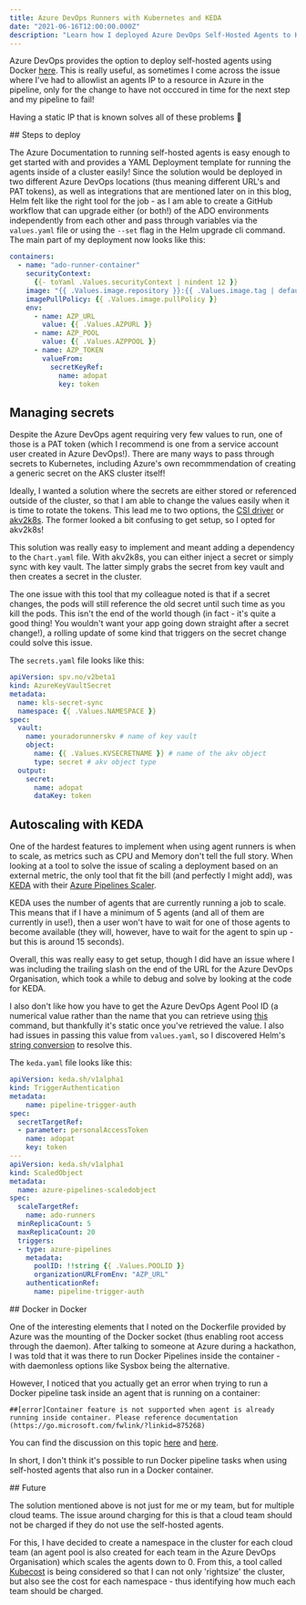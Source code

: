 ```yaml
---
title: Azure DevOps Runners with Kubernetes and KEDA
date: "2021-06-16T12:00:00.000Z"
description: "Learn how I deployed Azure DevOps Self-Hosted Agents to Kubernetes and scaled based on queue size"
---
```


Azure DevOps provides the option to deploy self-hosted agents using Docker [here](https://docs.microsoft.com/en-us/azure/devops/pipelines/agents/docker?view=azure-devops). This is really useful, as sometimes I come across the issue where I've had to allowlist an agents IP to a resource in Azure in the pipeline, only for the change to have not occcured in time for the next step and my pipeline to fail!

Having a static IP that is known solves all of these problems 🙌

## Steps to deploy

The Azure Documentation to running self-hosted agents is easy enough to get started with and provides a YAML Deployment template for running the agents inside of a cluster easily! Since the solution would be deployed in two different Azure DevOps locations (thus meaning different URL's and PAT tokens), as well as integrations that are mentioned later on in this blog, Helm felt like the right tool for the job - as I am able to create a GitHub workflow that can upgrade either (or both!) of
the ADO environments independently from each other and pass through variables via the ```values.yaml``` file or using the ```--set``` flag in the Helm upgrade cli command. The main part of my deployment now looks like this:

```yaml
containers:
  - name: "ado-runner-container"
    securityContext:
      {{- toYaml .Values.securityContext | nindent 12 }}
    image: "{{ .Values.image.repository }}:{{ .Values.image.tag | default .Chart.AppVersion }}"
    imagePullPolicy: {{ .Values.image.pullPolicy }}
    env:
      - name: AZP_URL
        value: {{ .Values.AZPURL }}
      - name: AZP_POOL
        value: {{ .Values.AZPPOOL }}
      - name: AZP_TOKEN
        valueFrom:
          secretKeyRef:
            name: adopat
            key: token 
```

## Managing secrets

Despite the Azure DevOps agent requiring very few values to run, one of those is a PAT token (which I recommend is one from a service account user created in Azure DevOps!). There are many ways to pass through secrets to Kubernetes, including Azure's own recommmendation of creating a generic secret on the AKS cluster itself!

Ideally, I wanted a solution where the secrets are either stored or referenced outside of the cluster, so that I am able to change the values easily when it is time to rotate the tokens. This lead me to two options, the [CSI driver](https://docs.microsoft.com/en-us/azure/key-vault/general/key-vault-integrate-kubernetes) or [akv2k8s](https://akv2k8s.io/). The former looked a bit confusing to get setup, so I opted for akv2k8s!

This solution was really easy to implement and meant adding a dependency to the ```Chart.yaml``` file. With akv2k8s, you can either inject a secret or simply sync with key vault. The latter simply grabs the secret from key vault and then creates a secret in the cluster. 

The one issue with this tool that my colleague noted is that if a secret changes, the pods will still reference the old secret until such time as you kill the pods. This isn't the end of the world though (in fact - it's quite a good thing! You wouldn't want your app going down straight after a secret change!), a rolling update of some kind that triggers on the secret change could solve this issue.

The ```secrets.yaml``` file looks like this:

```yaml
apiVersion: spv.no/v2beta1
kind: AzureKeyVaultSecret
metadata:
  name: kls-secret-sync
  namespace: {{ .Values.NAMESPACE }}
spec:
  vault:
    name: youradorunnerskv # name of key vault
    object:
      name: {{ .Values.KVSECRETNAME }} # name of the akv object
      type: secret # akv object type
  output:
    secret:
      name: adopat
      dataKey: token
```

## Autoscaling with KEDA

One of the hardest features to implement when using agent runners is when to scale, as metrics such as CPU and Memory don't tell the full story. When looking at a tool to solve the issue of scaling a deployment based on an external metric, the only tool that fit the bill (and perfectly I might add), was [KEDA](https://keda.sh/) with their [Azure Pipelines Scaler](https://keda.sh/docs/2.3/scalers/azure-pipelines/).

KEDA uses the number of agents that are currently running a job to scale. This means that if I have a minimum of 5 agents (and all of them are currently in use!), then a user won't have to wait for one of those agents to become available (they will, however, have to wait for the agent to spin up - but this is around 15 seconds).

Overall, this was really easy to get setup, though I did have an issue where I was including the trailing slash on the end of the URL for the Azure DevOps Organisation, which took a while to debug and solve by looking at the code for KEDA. 

I also don't like how you have to get the Azure DevOps Agent Pool ID (a numerical value rather than the name that you can retrieve using [this](https://docs.microsoft.com/en-us/cli/azure/pipelines/pool?view=azure-cli-latest#az_pipelines_pool_list) command, but thankfully it's static once you've retrieved the value. I also had issues in passing this value from ```values.yaml```, so I discovered Helm's [string conversion](https://helm.sh/docs/chart_best_practices/values/#make-types-clear) to
resolve this.

The ```keda.yaml``` file looks like this:

```yaml
apiVersion: keda.sh/v1alpha1
kind: TriggerAuthentication
metadata:
    name: pipeline-trigger-auth
spec:
  secretTargetRef:
  - parameter: personalAccessToken
    name: adopat
    key: token
---
apiVersion: keda.sh/v1alpha1
kind: ScaledObject
metadata:
  name: azure-pipelines-scaledobject
spec:
  scaleTargetRef:
    name: ado-runners
  minReplicaCount: 5
  maxReplicaCount: 20
  triggers:
  - type: azure-pipelines
    metadata:
      poolID: !!string {{ .Values.POOLID }}
      organizationURLFromEnv: "AZP_URL"
    authenticationRef:
      name: pipeline-trigger-auth
```

## Docker in Docker

One of the interesting elements that I noted on the Dockerfile provided by Azure was the mounting of the Docker socket (thus enabling root access through the daemon). After talking to someone at Azure during a hackathon, I was told that it was there to run Docker Pipelines inside the container - with daemonless options like Sysbox being the alternative. 

However, I noticed that you actually get an error when trying to run a Docker pipeline task inside an agent that is running on a container:

```
##[error]Container feature is not supported when agent is already running inside container. Please reference documentation (https://go.microsoft.com/fwlink/?linkid=875268)
```

You can find the discussion on this topic [here](https://github.com/MicrosoftDocs/azure-devops-docs/issues/10621) and [here](https://github.com/microsoft/azure-pipelines-agent/pull/1619).

In short, I don't think it's possible to run Docker pipeline tasks when using self-hosted agents that also run in a Docker container.

## Future

The solution mentioned above is not just for me or my team, but for multiple cloud teams. The issue around charging for this is that a cloud team should not be charged if they do not use the self-hosted agents.

For this, I have decided to create a namespace in the cluster for each cloud team (an agent pool is also created for each team in the Azure DevOps Organisation) which scales the agents down to 0. From this, a tool called [Kubecost](https://www.kubecost.com/) is being considered so that I can not only 'rightsize' the cluster, but also see the cost for each namespace - thus identifying how much each team should be charged.
